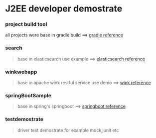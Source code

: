 # J2EE developer demostrate #

### project build tool ###
all projects were base in gradle build ==> [gradle reference](https://docs.gradle.org/current/release-notes "gradle doc")

### search ###
> base in elasticsearch use example ==> [elasticsearch reference](https://www.elastic.co/guide/index.html "Doc")

### winkwebapp ###
> base in apache wink restful service use demo ==> [wink reference](http://wink.apache.org/documentation.html "wink doc")

### springBootSample ###
> base in spring's springboot ==> [springboot reference](https://spring.io/docs "springboot doc")

### testdemostrate ###
> driver test demostrate for example mock,junit etc

